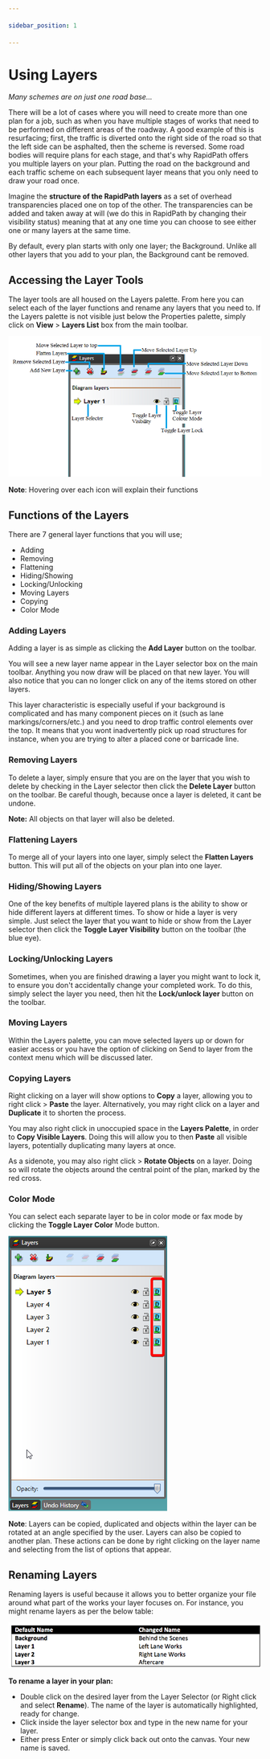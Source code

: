 ```yaml
---

sidebar_position: 1

---
```

# Using Layers

*Many schemes are on just one road base...*

There will be a lot of cases where you will need to create more than one plan for a job, such as when you have multiple stages of works that need to be performed on different areas of the roadway. A good example of this is resurfacing; first, the traffic is diverted onto the right side of the road so that the left side can be asphalted, then the scheme is reversed.
Some road bodies will require plans for each stage, and that's why RapidPath offers you multiple layers on your plan. Putting the road on the background and each traffic scheme on each subsequent layer means that you only need to draw your road once.

Imagine the **structure of the RapidPath layers** as a set of overhead transparencies placed one on top of the other. The transparencies can be added and taken away at will (we do this in RapidPath by changing their visibility status) meaning that at any one time you can choose to see either one or many layers at the same time.

By default, every plan starts with only one layer; the Background. Unlike all other layers that you add to your plan, the Background cant be removed.

## Accessing the Layer Tools

The layer tools are all housed on the Layers palette. From here you can select each of the layer functions and rename any layers that you need to. If the Layers palette is not visible just below the Properties palette, simply click on **View** > **Layers List** box from the main toolbar.

![The_Layers_Palette_details](./assets/The_Layers_Palette_details.png)

**Note**: Hovering over each icon will explain their functions

## Functions of the Layers

There are 7 general layer functions that you will use;

- Adding
- Removing
- Flattening
- Hiding/Showing
- Locking/Unlocking
- Moving Layers
- Copying
- Color Mode

### Adding Layers

Adding a layer is as simple as clicking the **Add Layer** button on the toolbar.

You will see a new layer name appear in the Layer selector box on the main toolbar. Anything you now draw will be placed on that new layer. You will also notice that you can no longer click on any of the items stored on other layers.

This layer characteristic is especially useful if your background is complicated and has many component pieces on it (such as lane markings/corners/etc.) and you need to drop traffic control elements over the top. It means that you wont inadvertently pick up road structures for instance, when you are trying to alter a placed cone or barricade line.

### Removing Layers

To delete a layer, simply ensure that you are on the layer that you wish to delete by checking in the Layer selector then click the **Delete Layer** button on the toolbar. Be careful though, because once a layer is deleted, it cant be undone.

**Note:** All objects on that layer will also be deleted.

### Flattening Layers

To merge all of your layers into one layer, simply select the **Flatten Layers** button. This will put all of the objects on your plan into one layer.

### Hiding/Showing Layers

One of the key benefits of multiple layered plans is the ability to show or hide different layers at different times. To show or hide a layer is very simple. Just select the layer that you want to hide or show from the Layer selector then click the **Toggle Layer Visibility** button on the toolbar (the blue eye).

### Locking/Unlocking Layers

Sometimes, when you are finished drawing a layer you might want to lock it, to ensure you don't accidentally change your completed work. To do this, simply select the layer you need, then hit the **Lock/unlock layer** button on the toolbar.

### Moving Layers

Within the Layers palette, you can move selected layers up or down for easier access or you have the option of clicking on Send to layer from the context menu which will be discussed later.

### Copying Layers

Right clicking on a layer will show options to **Copy** a layer, allowing you to right click > **Paste** the layer.
Alternatively, you may right click on a layer and **Duplicate** it to shorten the process.

You may also right click in unoccupied space in the **Layers Palette**, in order to **Copy Visible Layers**. Doing this will allow you to then **Paste** all visible layers, potentially duplicating many layers at once.

As a sidenote, you may also right click > **Rotate Objects** on a layer. Doing so will rotate the objects around the central point of the plan, marked by the red cross.

### Color Mode

You can select each separate layer to be in color mode or fax mode by clicking the **Toggle Layer Color** Mode button.

![The_Toggle_Layer_Color_Icon](./assets/The_Toggle_Layer_Color_Icon.png)

**Note**: Layers can be copied, duplicated and objects within the layer can be rotated at an angle specified by the user. Layers can also be copied to another plan. These actions can be done by right clicking on the layer name and selecting from the list of options that appear.

## Renaming Layers

Renaming layers is useful because it allows you to better organize your file around what part of the works your layer focuses on. For instance, you might rename layers as per the below table:

![Renaming_Layer_Examples](./assets/Renaming_Layer_Examples.png)

**To rename a layer in your plan:**

- Double click on the desired layer from the Layer Selector (or Right click and select **Rename**). The name of the layer is automatically highlighted, ready for change.
- Click inside the layer selector box and type in the new name for your layer.
- Either press Enter or simply click back out onto the canvas. Your new name is saved.
